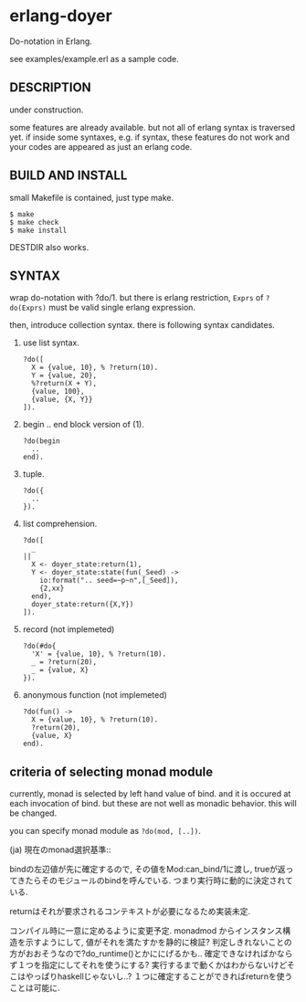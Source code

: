 
erlang-doyer
============

Do-notation in Erlang.

see examples/example.erl as a sample code.

DESCRIPTION
-----------

under construction.

some features are already available.
but not all of erlang syntax is traversed yet.
if inside some syntaxes, e.g. if syntax, these features do not
work and your codes are appeared as just an erlang code.


BUILD AND INSTALL
-----------------

small Makefile is contained, just type make.

    $ make
    $ make check
    $ make install

DESTDIR also works.


SYNTAX
------

wrap do-notation with ?do/1.
but there is erlang restriction, `Exprs` of `?do(Exprs)` must be
valid single erlang expression.

then, introduce collection syntax.
there is following syntax candidates.

1.  use list syntax.

        ?do([
          X = {value, 10}, % ?return(10).
          Y = {value, 20},
          %?return(X + Y),
          {value, 100},
          {value, {X, Y}}
        ]).

2.  begin .. end block version of (1).

        ?do(begin
          ..
        end).

3.  tuple.

        ?do({
          ..
        }).
        
4.  list comprehension.

        ?do([
          _
        ||
          X <- doyer_state:return(1),
          Y <- doyer_state:state(fun(_Seed) ->
            io:format(".. seed=~p~n",[_Seed]),
            {2,xx}
          end),
          doyer_state:return({X,Y})
        ]).


5.  record (not implemeted)

        ?do(#do{
          'X' = {value, 10}, % ?return(10).
          _ = ?return(20),
          _ = {value, X}
        }).

6.  anonymous function (not implemeted)

        ?do(fun() ->
          X = {value, 10}, % ?return(10).
          ?return(20),
          {value, X}
        end).

criteria of selecting monad module
----------------------------------

currently, monad is selected by left hand value of bind.
and it is occured at each invocation of bind.
but these are not well as monadic behavior.
this will be changed.

you can specify monad module as `?do(mod, [..])`.

(ja) 現在のmonad選択基準::

bindの左辺値が先に確定するので, その値をMod:can_bind/1に渡し,
trueが返ってきたらそのモジュールのbindを呼んでいる.
つまり実行時に動的に決定されている.

returnはそれが要求されるコンテキストが必要になるため実装未定.

コンパイル時に一意に定めるように変更予定.
monadmod からインスタンス構造を示すようにして,
値がそれを満たすかを静的に検証?
判定しきれないことの方がおおそうなので?do_runtime()とかににげるかも..
確定できなければかならず１つを指定にしてそれを使うにする?
実行するまで動くかはわからないけどそこはやっぱりhaskellじゃないし..?
１つに確定することができればreturnを使うことは可能に.

<!-- ===================================================================== -->
<!-- End of File.                                                          -->
<!-- ===================================================================== -->
